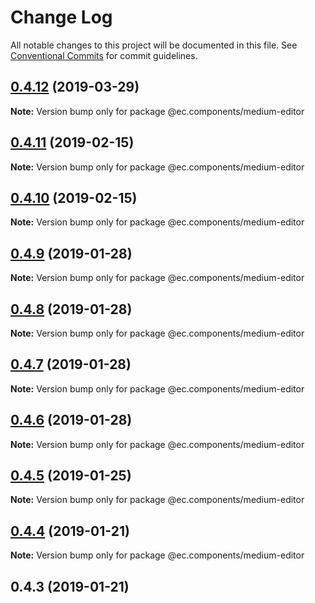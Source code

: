 # Change Log

All notable changes to this project will be documented in this file.
See [Conventional Commits](https://conventionalcommits.org) for commit guidelines.

## [0.4.12](https://github.com/entrecode/ec.components/compare/@ec.components/medium-editor@0.4.11...@ec.components/medium-editor@0.4.12) (2019-03-29)

**Note:** Version bump only for package @ec.components/medium-editor





## [0.4.11](https://github.com/entrecode/ec.components/compare/@ec.components/medium-editor@0.4.10...@ec.components/medium-editor@0.4.11) (2019-02-15)

**Note:** Version bump only for package @ec.components/medium-editor





## [0.4.10](https://github.com/entrecode/ec.components/compare/@ec.components/medium-editor@0.4.9...@ec.components/medium-editor@0.4.10) (2019-02-15)

**Note:** Version bump only for package @ec.components/medium-editor





## [0.4.9](https://github.com/entrecode/ec.components/compare/@ec.components/medium-editor@0.4.8...@ec.components/medium-editor@0.4.9) (2019-01-28)

**Note:** Version bump only for package @ec.components/medium-editor





## [0.4.8](https://github.com/entrecode/ec.components/compare/@ec.components/medium-editor@0.4.7...@ec.components/medium-editor@0.4.8) (2019-01-28)

**Note:** Version bump only for package @ec.components/medium-editor





## [0.4.7](https://github.com/entrecode/ec.components/compare/@ec.components/medium-editor@0.4.6...@ec.components/medium-editor@0.4.7) (2019-01-28)

**Note:** Version bump only for package @ec.components/medium-editor





## [0.4.6](https://github.com/entrecode/ec.components/compare/@ec.components/medium-editor@0.4.5...@ec.components/medium-editor@0.4.6) (2019-01-28)

**Note:** Version bump only for package @ec.components/medium-editor





## [0.4.5](https://github.com/entrecode/ec.components/compare/@ec.components/medium-editor@0.4.4...@ec.components/medium-editor@0.4.5) (2019-01-25)

**Note:** Version bump only for package @ec.components/medium-editor





## [0.4.4](https://github.com/entrecode/ec.components/compare/@ec.components/medium-editor@0.4.4...@ec.components/medium-editor@0.4.4) (2019-01-21)

**Note:** Version bump only for package @ec.components/medium-editor





## 0.4.3 (2019-01-21)

